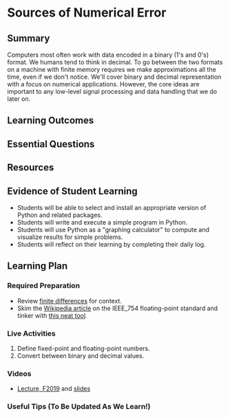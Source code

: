 <!--
This "lecture" or "lesson" template is adapted from the one provided here:
 http://www.buffalo.edu/ubcei/enhance/teaching/lesson-planning.html
Although the page produced from this is learner-facing, some of the
lesson plan structure
-->

# Sources of Numerical Error                                                       

## Summary

<!--
Short description of the lesson.
-->

Computers most often work with data encoded in a binary (1's and 0's) format.
We humans tend to think in decimal.  To go between the two formats on a
machine with finite memory requires we make approximations all the time,
even if we don't notice.  We'll cover binary and decimal representation with
a focus on numerical applications.  However, the core ideas are
important to any low-level signal processing and data handling
that we do later on.

<!--
********* STAGE 1 - DESIRED RESULTS ********************************************
-->

## Learning Outcomes

<!--
      What course goals or outcomes will this lesson address?
-->



## Essential Questions

<!--
      What question(s) will your students be able to answer by the end of
      instruction?
-->

## Resources

<!--
      What resources can be made available to your student to support their
      active learning?
      What formats are best suited to complement your course material?
-->




<!--
********* STAGE 2 - ASSESSMENT EVIDENCE ****************************************
-->

##  Evidence of Student Learning

<!--
      How will you assess students’ prior knowledge?
      What criteria will be used to assess student performance?
      What evidence will be collected to demonstrate achievement?
      How will students reflect and self-assess their learning?
-->

  - Students will be able to select and install an appropriate version of
    Python and related packages.
  - Students will write and execute a simple program in Python.
  - Students will use Python as a "graphing calculator"
    to compute and visualize results for simple problems.
  - Students will reflect on their learning by completing their daily log.


<!--
********* STAGE 3 - LEARNING PLAN ****************************************
-->


## Learning Plan

<!--
List the steps in chronological order to create a timeline of what
will occur in your lesson.

Consider how each of the components below will be included in your
lesson if applicable:

   - Anticipatory Sets/Hooks
       * How will you introduce the material and capture their attention?
   - Teacher Modeling
       * What instructional content and techniques will be incorporated
         into this lesson?
   - Guided Practice
       * How will you scaffold information for your students?
       * How will collaborative learning be used?
   - Learning Activities
       * How will students actively engage with the material?
       * How will students work towards achievement of the learning outcomes?
   - Independent Practice
       * How will students show evidence of learning?
   - Reflection
       * What have you learned about your teaching and content covered in this unit?
       * What changes or adjustments could you make?
       * What were the strongest features of your unit?
       * What are your overall reflections in the course to this point?
   - Conclusion and Preview
       * What should students take away from this lesson?
       * What will happen next? Why?
-->

### Required Preparation

  - Review [finite differences](https://robertsj.github.io/me400_notes/lectures/Numerical_Differentiation.html) for context.
  - Skim the [Wikipedia article](https://en.wikipedia.org/wiki/IEEE_754) on
    the IEEE_754 floating-point standard and tinker with
    [this neat tool](https://www.h-schmidt.net/FloatConverter/IEEE754.html).



### Live Activities

  1. Define fixed-point and floating-point numbers.
  2. Convert between binary and decimal values.

### Videos


 - [Lecture, F2019](https://mediasite.k-state.edu/mediasite/Play/b88e55a077fb4690be57da00965999751d)
   and [slides](https://github.com/robertsj/me701/blob/f2020/lectures/SourcesOfNumericalError.ipynb)



### Useful Tips (To Be Updated As We Learn!)


<!--  

NOTES  




-->
